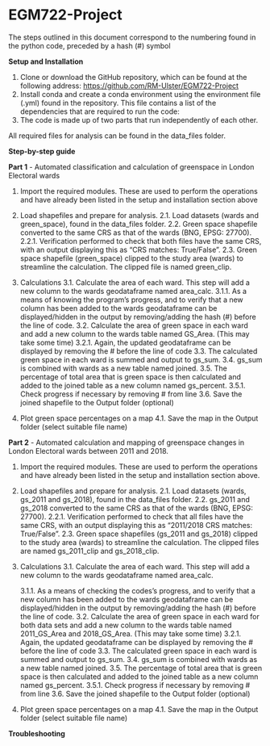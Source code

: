 # EGM722-Project
The steps outlined in this document correspond to the numbering found in the python code, preceded by a hash (#) symbol

**Setup and Installation**

1. Clone or download the GitHub repository, which can be found at the following address:
    https://github.com/RM-Ulster/EGM722-Project
2. Install conda and create a conda environment using the environment file (.yml) found in the repository. 
    This file contains a list of the dependencies that are required to run the code:
3. The code is made up of two parts that run independently of each other.

All required files for analysis can be found in the data_files folder.

**Step-by-step guide**

**Part 1** - Automated classification and calculation of greenspace in London Electoral wards

1. Import the required modules. These are used to perform the operations and have already been listed in the setup and 
   installation section above

2. Load shapefiles and prepare for analysis. 
2.1.	Load datasets (wards and green_space), found in the data_files folder. 
2.2.	Green space shapefile converted to the same CRS as that of the wards (BNG, EPSG: 27700). 
2.2.1.	 Verification performed to check that both files have the same CRS, with an output displaying this as 
         “CRS matches: True/False”.
2.3.	Green space shapefile (green_space) clipped to the study area (wards) to streamline the calculation. 
        The clipped file is named green_clip.

3. Calculations
3.1.	Calculate the area of each ward. This step will add a new column to the wards geodataframe named area_calc.
3.1.1.	 As a means of knowing the program’s progress, and to verify that a new column has been added to the wards 
         geodataframe can be displayed/hidden in the output by removing/adding the hash (#) before the line of code.
3.2.	Calculate the area of green space in each ward and add a new column to the wards table named GS_Area. 
        (This may take some time)
3.2.1.	 Again, the updated geodataframe can be displayed by removing the # before the line of code
3.3.	The calculated green space in each ward is summed and output to gs_sum.
3.4.	gs_sum is combined with wards as a new table named joined.
3.5.	The percentage of total area that is green space is then calculated and added to the joined table as a new 
        column named gs_percent.
3.5.1.	 Check progress if necessary by removing # from line
3.6.	Save the joined shapefile to the Output folder (optional)

4. Plot green space percentages on a map
4.1.	Save the map in the Output folder (select suitable file name)

**Part 2** - Automated calculation and mapping of greenspace changes in London Electoral wards between 2011 and 2018.

1. Import the required modules. These are used to perform the operations and have already been listed in the setup and 
   installation section above. 

2. Load shapefiles and prepare for analysis. 
2.1.	Load datasets (wards, gs_2011 and gs_2018), found in the data_files folder. 
2.2.	gs_2011 and gs_2018 converted to the same CRS as that of the wards (BNG, EPSG: 27700). 
2.2.1.	 Verification performed to check that all files have the same CRS, with an output displaying this as 
         “2011/2018 CRS matches: True/False”.
2.3.	Green space shapefiles (gs_2011 and gs_2018) clipped to the study area (wards) to streamline the calculation. 
        The clipped files are named gs_2011_clip and gs_2018_clip.

3. Calculations
   3.1.	Calculate the area of each ward. This step will add a new column to the wards geodataframe named area_calc.

   3.1.1.	 As a means of checking the codes’s progress, and to verify that a new column has been added to the wards 
            geodataframe can be displayed/hidden in the output by removing/adding the hash (#) before the line of code.
   3.2.	Calculate the area of green space in each ward for both data sets and add a new column to the wards table named
           2011_GS_Area and 2018_GS_Area. (This may take some time)
   3.2.1.	 Again, the updated geodataframe can be displayed by removing the # before the line of code
   3.3.	The calculated green space in each ward is summed and output to gs_sum.
   3.4.	gs_sum is combined with wards as a new table named joined.
   3.5.	The percentage of total area that is green space is then calculated and added to the joined table as a new 
           column named gs_percent.
   3.5.1.	 Check progress if necessary by removing # from line
   3.6.	Save the joined shapefile to the Output folder (optional)

4. Plot green space percentages on a map
4.1.	Save the map in the Output folder (select suitable file name)

**Troubleshooting**

